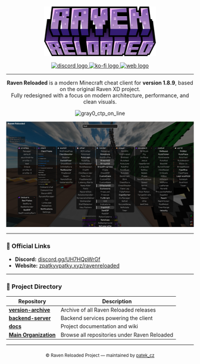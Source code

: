 <p align="center">
  <img src="https://raw.githubusercontent.com/RavenReloaded/.github/refs/heads/main/profile/images/raven_reloaded.png" alt="Raven Reloaded" width="300">
</p>

<div align="center">
  <a href="https://dsc.gg/rvnr" target="_blank">
    <img src="https://img.shields.io/static/v1?message=Discord&logo=discord&label=&color=000000&logoColor=white&labelColor=&style=for-the-badge" height="25" alt="discord logo"  />
  </a>
  <a href="https://ko-fi.com/patek_cz" target="_blank">
    <img src="https://img.shields.io/static/v1?message=Ko-fi&logo=ko-fi&label=&color=000&logoColor=white&labelColor=&style=for-the-badge" height="25" alt="ko-fi logo"  />
  </a>
  <a href="https://zpatkyvpatky.xyz/ravenreloaded" target="_blank">
    <img src="https://img.shields.io/static/v1?message=Web&logo=internetexplorer&label=&color=4a90e2&logoColor=white&labelColor=&style=for-the-badge" height="25" alt="web logo"  />
  </a>
</div>

---

<div align="center">
  
**Raven Reloaded** is a modern Minecraft cheat client for **version 1.8.9**, based on the original Raven XD project.  
Fully redesigned with a focus on modern architecture, performance, and clean visuals.

![gray0_ctp_on_line](https://github.com/user-attachments/assets/166e0de9-2dc0-4935-8b65-963d5e92fccd)

</div>

<p align="center">
<img src="https://raw.githubusercontent.com/RavenReloaded/.github/refs/heads/main/profile/images/GUI.webp" alt="Raven Reloaded GUI" width="1000">
</p>

---

### 🔗 Official Links
- **Discord:** [discord.gg/UH7HQpWrGf](https://discord.com/invite/UH7HQpWrGf)  
- **Website:** [zpatkyvpatky.xyz/ravenreloaded](https://zpatkyvpatky.xyz/ravenreloaded)

---

### 📁 Project Directory

| Repository | Description |
|-------------|-------------|
| [**version-archive**](https://github.com/RavenReloaded/version-archive) | Archive of all Raven Reloaded releases |
| [**backend-server**](https://github.com/RavenReloaded/backend-server) | Backend services powering the client |
| [**docs**](https://github.com/RavenReloaded/docs/wiki) | Project documentation and wiki |
| [**Main Organization**](https://github.com/RavenReloaded) | Browse all repositories under Raven Reloaded |

---

<div align="center">
  <sub>© Raven Reloaded Project — maintained by <a href="https://github.com/patekcz">patek_cz</a></sub>
</div>
